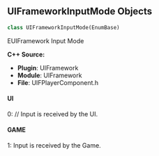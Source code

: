 ## UIFrameworkInputMode Objects

```python
class UIFrameworkInputMode(EnumBase)
```

EUIFramework Input Mode

**C++ Source:**

- **Plugin**: UIFramework
- **Module**: UIFramework
- **File**: UIFPlayerComponent.h

<a id="unreal.UIFrameworkInputMode.UI"></a>

#### UI

0: // Input is received by the UI.

<a id="unreal.UIFrameworkInputMode.GAME"></a>

#### GAME

1: Input is received by the Game.

<a id="unreal.AlembicImportType"></a>